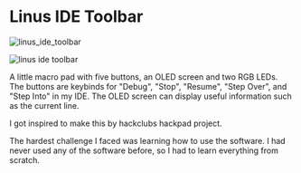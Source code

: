 # Linus IDE Toolbar

![linus_ide_toolbar](https://github.com/Schlafhase/hackpad/blob/ada5991ba1e3dd5696a1000e01b6afa46d67bea9/hackpads/Linus%20IDE%20Toolbar/linus_ide_toolbar_with_components.png)

![linus ide toolbar](https://github.com/Schlafhase/hackpad/blob/54ab868d88c75c2378f32b823d39f6443b8b5e0c/hackpads/Linus%20IDE%20Toolbar/linus_ide_toolbar_with_components_no_cover.png)

A little macro pad with five buttons, an OLED screen and two RGB LEDs. The buttons are keybinds for "Debug", "Stop", "Resume", "Step Over", and "Step Into" in my IDE. The OLED screen can display useful information such as the current line.

I got inspired to make this by hackclubs hackpad project.

The hardest challenge I faced was learning how to use the software. I had never used any of the software before, so I had to learn everything from scratch.
